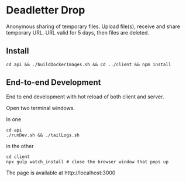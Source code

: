 # Deadletter Drop

Anonymous sharing of temporary files. 
Upload file(s), receive and share temporary URL.
URL valid for 5 days, then files are deleted.

## Install

```cd api && ./buildDockerImages.sh && cd ../client && npm install```

## End-to-end Development

End to end development with hot reload of both client and server.

Open two terminal windows.

In one 
```
cd api
./runDev.sh && ./tailLogs.sh
```

in the other
```
cd client
npx gulp watch_install # close the browser window that pops up
```

The page is available at http://localhost:3000

